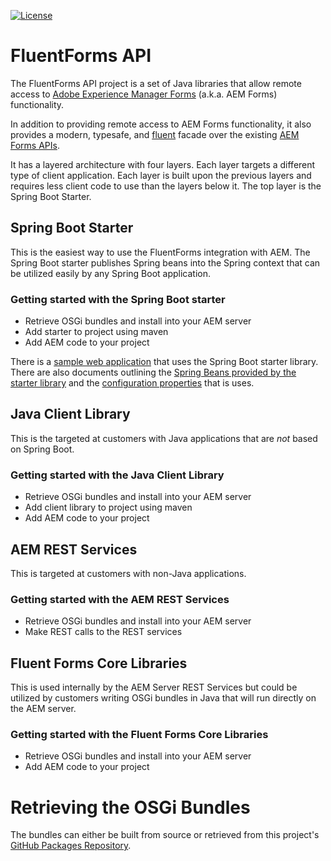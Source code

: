 [![License](https://img.shields.io/badge/License-Apache%202.0-blue.svg)](https://opensource.org/licenses/Apache-2.0)

# FluentForms API

The FluentForms API project is a set of Java libraries that allow remote access to 
[Adobe Experience Manager Forms](https://experienceleague.adobe.com/docs/experience-manager-65/content/forms/getting-started/introduction-aem-forms.html?lang=en) (a.k.a. AEM Forms) 
functionality. 

In addition to providing remote access to AEM Forms functionality, it also provides a modern, typesafe, and [fluent](https://en.wikipedia.org/wiki/Fluent_interface) facade over the existing [AEM Forms APIs](https://developer.adobe.com/experience-manager/reference-materials/6-5/forms/javadocs/index.html).

It has a layered architecture with four layers. Each layer targets a different 
type of client application. Each layer is built upon the previous layers and requires less 
client code to use than the layers below it.  The top layer is the Spring Boot Starter.


## Spring Boot Starter

This is the easiest way to use the FluentForms integration with AEM.  The Spring Boot starter 
publishes Spring beans into the
Spring context that can be utilized easily by any Spring Boot application.

### Getting started with the Spring Boot starter

* Retrieve OSGi bundles and install into your AEM server
* Add starter to project using maven
* Add AEM code to your project

There is a [sample web application](spring/fluentforms-sample-web-app) that uses the Spring Boot 
starter library.  There are also documents outlining the [Spring Beans provided by the 
starter library](spring/ConfigurationBeans.md)  and the [configuration properties](spring/ConfigurationProperties.md) that is uses.

## Java Client Library

 This is the targeted at customers with Java applications that are _not_ based on Spring Boot.

### Getting started with the Java Client Library

* Retrieve OSGi bundles and install into your AEM server
* Add client library to project using maven
* Add AEM code to your project


## AEM REST Services

This is targeted at customers with non-Java applications.

### Getting started with the AEM REST Services

* Retrieve OSGi bundles and install into your AEM server
* Make REST calls to the REST services

## Fluent Forms Core Libraries

This is used internally by the AEM Server REST Services but could be utilized by customers 
writing OSGi bundles in Java that will run directly on the AEM server.

### Getting started with the Fluent Forms Core Libraries
* Retrieve OSGi bundles and install into your AEM server
* Add AEM code to your project


# Retrieving the OSGi Bundles

The bundles can either be built from source or retrieved from this project's [GitHub Packages 
Repository](https://github.com/orgs/4PointSolutions/packages?repo_name=FluentFormsAPI).  
